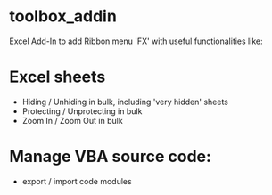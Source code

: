 # toolbox_addin

Excel Add-In to add Ribbon menu 'FX' with useful functionalities like:

# Excel sheets
- Hiding / Unhiding in bulk, including 'very hidden' sheets
- Protecting / Unprotecting in bulk
- Zoom In / Zoom Out in bulk

# Manage VBA source code: 
- export / import code modules

